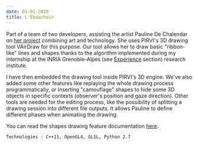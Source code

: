 ```yaml
---
date: 01-01-2020
title: L'Ébauchoir
---
```


Part of a team of two developers, assisting the artist Pauline De Chalendar on [her project](https://www.atelier-arts-sciences.eu/L-Ebauchoir) combining art and technology. She uses PIRVI's 3D drawing tool VAirDraw for this purpose. Our tool allows her to draw basic "ribbon-like" lines and shapes thanks to the algorithm implemented during my internship at the INRIA Grenoble-Alpes (see [Experience](#experience) section) research institute.

I have then embedded the drawing tool inside PIRVI's 3D engine. We've also added some other features like replaying the whole drawing process programmatically, or inserting "camouflage" shapes to hide some 3D objects in specific contexts (observer's position and gaze direction). Other tools are needed for the editing process, like the possibility of splitting a drawing session into different file outputs. It allows Pauline to define different phases when animating the drawing.

You can read the shapes drawing feature documentation [here](assets/pdf/shapes-drawing.pdf).

`Technologies : C++11, OpenGL4, GLSL, Python 2.7`
